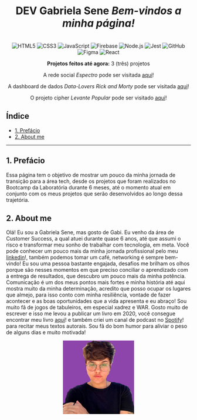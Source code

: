 <div align="center">

  # **DEV Gabriela Sene** _Bem-vindos a minha página!_
  
  <br>

  <img src="https://cdn.jsdelivr.net/gh/devicons/devicon/icons/html5/html5-original.svg" alt="HTML5" style="height: 40px;"/>
  <img src="https://cdn.jsdelivr.net/gh/devicons/devicon/icons/css3/css3-original.svg" alt="CSS3" style="height: 40px;"/>
  <img src="https://cdn.jsdelivr.net/gh/devicons/devicon/icons/javascript/javascript-original.svg" alt="JavaScript" style="height: 40px;"/>
  <img src="https://cdn.jsdelivr.net/gh/devicons/devicon/icons/firebase/firebase-plain.svg" alt="Firebase" style="height: 40px;"/>
  <img src="https://cdn.jsdelivr.net/gh/devicons/devicon/icons/nodejs/nodejs-plain.svg" alt="Node.js" style="height: 40px;"/>
  <img src="https://cdn.jsdelivr.net/gh/devicons/devicon/icons/jest/jest-plain.svg" alt="Jest" style="height: 40px;"/> 
  <img src="https://cdn.jsdelivr.net/gh/devicons/devicon/icons/github/github-original.svg" alt="GitHub" style="height: 40px;"/> 
  <img src="https://cdn.jsdelivr.net/gh/devicons/devicon/icons/figma/figma-original.svg" alt="Figma" style="height: 40px;"/>
  <img src="https://cdn.jsdelivr.net/npm/simple-icons@7.19.0/icons/react.svg" alt="React" style="height: 40px;"/>

  <br>

  **Projetos feitos até agora:** 3 (três) projetos
    
  A rede social *Espectro* pode ser visitada [aqui](https://devgabrielasene.github.io/espectro/)!

  A dashboard de dados *Data-Lovers Rick and Morty* pode ser visitada [aqui](https://devgabrielasene.github.io/data-lovers/)!

  O projeto cipher *Levante Popular* pode ser visitado [aqui](https://devgabrielasene.github.io/cipher-gabriela/)!
</div>

## Índice

* [1. Prefácio](#1-prefácio)
* [2. About me](#2-about-me)
***

## 1. Prefácio
Essa página tem o objetivo de mostrar um pouco da minha jornada de transição para a área tech, desde os projetos que foram realizados no Bootcamp da Laboratória durante 6 meses, até o momento atual em conjunto com os meus projetos que serão desenvolvidos ao longo dessa trajetória.

## 2. About me

Olá! Eu sou a Gabriela Sene, mas gosto de Gabi. Eu venho da área de Customer Success, a qual atuei durante quase 6 anos, até que assumi o risco e transformar meu sonho de trabalhar com tecnologia, em meta. Você pode conhecer um pouco mais da minha jornada profissional pelo meu [linkedin](https://www.linkedin.com/in/gabriela-sene/)!, também podemos tomar um café, networking é sempre bem-vindo! Eu sou uma pessoa bastante engajada, desafios me brilham os olhos porque são nesses momentos em que preciso conciliar o aprendizado com a entrega de resultados, que descubro um pouco mais da minha potência. Comunicação é um dos meus pontos mais fortes e minha história até aqui mostra muito da minha determinação, acredito que posso ocupar os lugares que almejo, para isso conto com minha resiliência, vontade de fazer acontecer e as boas oportunidades que a vida apresenta e eu abraço! Sou muito fã de jogos de tabuleiros, em especial xadrez e WAR. Gosto muito de escrever e isso me levou a publicar um livro em 2020, você consegue encontrar meu livro [aqui](https://www.editoragataria.com.br/minhas-aguas-tambem-sao-nossas-de-gabriela-sene/p)! e também criei um canal de podcast no [Spotify](https://open.spotify.com/show/4lvalSvVRUfH0o2MzssdjB)! para recitar meus textos autorais. Sou fã do bom humor para aliviar o peso de alguns dias e muito motivada! 


<div align='center'>
  <img alt="icon" src='src/imagens/gabiperfil.jpeg' style='height: 200px;' class='icon'><br/><br/>
</div>
